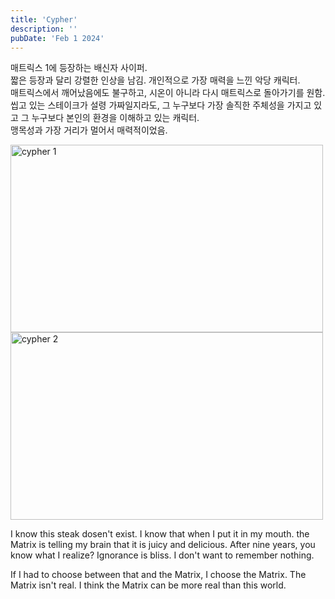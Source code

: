 ```yaml
---
title: 'Cypher'
description: ''
pubDate: 'Feb 1 2024'
---
```


매트릭스 1에 등장하는 배신자 사이퍼.<br>
짧은 등장과 달리 강렬한 인상을 남김. 개인적으로 가장 매력을 느낀 악당 캐릭터.<br>
매트릭스에서 깨어났음에도 불구하고, 시온이 아니라 다시 매트릭스로 돌아가기를 원함.<br>
씹고 있는 스테이크가 설령 가짜일지라도, 그 누구보다 가장 솔직한 주체성을 가지고 있고 그 누구보다 본인의 환경을 이해하고 있는 캐릭터.<br>맹목성과 가장 거리가 멀어서 매력적이었음.

<img src="/images/cypher/1.webp" width="500px" height="300px" title="cypher 1"/>

<img src="/images/cypher/2.avif" width="500px" height="300px" title="cypher 2"/>

I know this steak dosen't exist. I know that when I put it in my mouth. the Matrix is telling my brain that it is juicy and delicious. After nine years, you know what I realize? Ignorance is bliss. I don't want to remember nothing.

If I had to choose between that and the Matrix, I choose the Matrix.
The Matrix isn't real. I think the Matrix can be more real than this world.
